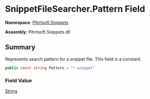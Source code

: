 # SnippetFileSearcher\.Pattern Field

**Namespace**: [Pihrtsoft.Snippets](../../README.md)

**Assembly**: Pihrtsoft\.Snippets\.dll

## Summary

Represents search pattern for a snippet file\. This field is a constant\.

```csharp
public const string Pattern = "*.snippet"
```

### Field Value

[String](https://docs.microsoft.com/en-us/dotnet/api/system.string)